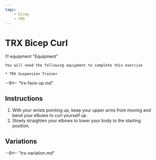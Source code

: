 ```yaml
---
tags:
    - bicep
    - TRX
---
```


# TRX Bicep Curl

!!! equipment "Equipment"

    You will need the following equipment to complete this exercise
    
    * TRX Suspension Trainer

--8<-- "trx-face-up.md"

## Instructions

1. With your wrists pointing up, keep your upper arms from moving and bend your elbows to curl yourself up.
2. Slowly straighten your elbows to lower your body to the starting position.

## Variations

--8<-- "trx-variation.md"
